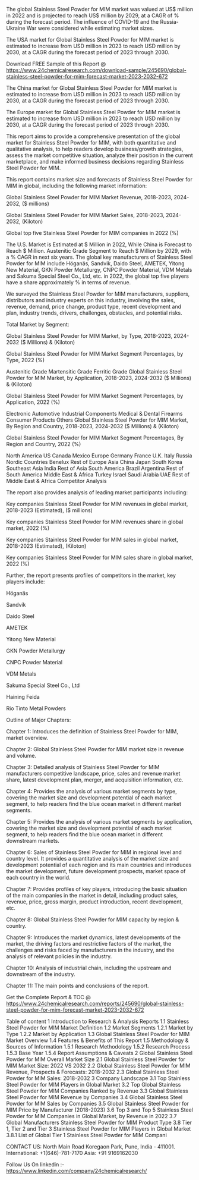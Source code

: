 The global Stainless Steel Powder for MIM market was valued at US$ million in 2022 and is projected to reach US$ million by 2029, at a CAGR of % during the forecast period. The influence of COVID-19 and the Russia-Ukraine War were considered while estimating market sizes.

The USA market for Global Stainless Steel Powder for MIM market is estimated to increase from USD million in 2023 to reach USD million by 2030, at a CAGR during the forecast period of 2023 through 2030.

Download FREE Sample of this Report @ https://www.24chemicalresearch.com/download-sample/245690/global-stainless-steel-powder-for-mim-forecast-market-2023-2032-672

The China market for Global Stainless Steel Powder for MIM market is estimated to increase from USD million in 2023 to reach USD million by 2030, at a CAGR during the forecast period of 2023 through 2030.

The Europe market for Global Stainless Steel Powder for MIM market is estimated to increase from USD million in 2023 to reach USD million by 2030, at a CAGR during the forecast period of 2023 through 2030.

This report aims to provide a comprehensive presentation of the global market for Stainless Steel Powder for MIM, with both quantitative and qualitative analysis, to help readers develop business/growth strategies, assess the market competitive situation, analyze their position in the current marketplace, and make informed business decisions regarding Stainless Steel Powder for MIM.

This report contains market size and forecasts of Stainless Steel Powder for MIM in global, including the following market information:

Global Stainless Steel Powder for MIM Market Revenue, 2018-2023, 2024-2032, ($ millions)

Global Stainless Steel Powder for MIM Market Sales, 2018-2023, 2024-2032, (Kiloton)

Global top five Stainless Steel Powder for MIM companies in 2022 (%)

The U.S. Market is Estimated at $ Million in 2022, While China is Forecast to Reach $ Million.
Austenitic Grade Segment to Reach $ Million by 2029, with a % CAGR in next six years.
The global key manufacturers of Stainless Steel Powder for MIM include Höganäs, Sandvik, Daido Steel, AMETEK, Yitong New Material, GKN Powder Metallurgy, CNPC Powder Material, VDM Metals and Sakuma Special Steel Co., Ltd, etc. in 2022, the global top five players have a share approximately % in terms of revenue.

We surveyed the Stainless Steel Powder for MIM manufacturers, suppliers, distributors and industry experts on this industry, involving the sales, revenue, demand, price change, product type, recent development and plan, industry trends, drivers, challenges, obstacles, and potential risks.

Total Market by Segment:

Global Stainless Steel Powder for MIM Market, by Type, 2018-2023, 2024-2032 ($ Millions) & (Kiloton)

Global Stainless Steel Powder for MIM Market Segment Percentages, by Type, 2022 (%)

Austenitic Grade
Martensitic Grade
Ferritic Grade
Global Stainless Steel Powder for MIM Market, by Application, 2018-2023, 2024-2032 ($ Millions) & (Kiloton)

Global Stainless Steel Powder for MIM Market Segment Percentages, by Application, 2022 (%)

Electronic
Automotive
Industrial Components
Medical & Dental
Firearms
Consumer Products
Others
Global Stainless Steel Powder for MIM Market, By Region and Country, 2018-2023, 2024-2032 ($ Millions) & (Kiloton)

Global Stainless Steel Powder for MIM Market Segment Percentages, By Region and Country, 2022 (%)

North America
US
Canada
Mexico
Europe
Germany
France
U.K.
Italy
Russia
Nordic Countries
Benelux
Rest of Europe
Asia
China
Japan
South Korea
Southeast Asia
India
Rest of Asia
South America
Brazil
Argentina
Rest of South America
Middle East & Africa
Turkey
Israel
Saudi Arabia
UAE
Rest of Middle East & Africa
Competitor Analysis

The report also provides analysis of leading market participants including:

Key companies Stainless Steel Powder for MIM revenues in global market, 2018-2023 (Estimated), ($ millions)

Key companies Stainless Steel Powder for MIM revenues share in global market, 2022 (%)

Key companies Stainless Steel Powder for MIM sales in global market, 2018-2023 (Estimated), (Kiloton)

Key companies Stainless Steel Powder for MIM sales share in global market, 2022 (%)

Further, the report presents profiles of competitors in the market, key players include:

Höganäs

Sandvik

Daido Steel

AMETEK

Yitong New Material

GKN Powder Metallurgy

CNPC Powder Material

VDM Metals

Sakuma Special Steel Co., Ltd

Haining Feida

Rio Tinto Metal Powders

Outline of Major Chapters:

Chapter 1: Introduces the definition of Stainless Steel Powder for MIM, market overview.

Chapter 2: Global Stainless Steel Powder for MIM market size in revenue and volume.

Chapter 3: Detailed analysis of Stainless Steel Powder for MIM manufacturers competitive landscape, price, sales and revenue market share, latest development plan, merger, and acquisition information, etc.

Chapter 4: Provides the analysis of various market segments by type, covering the market size and development potential of each market segment, to help readers find the blue ocean market in different market segments.

Chapter 5: Provides the analysis of various market segments by application, covering the market size and development potential of each market segment, to help readers find the blue ocean market in different downstream markets.

Chapter 6: Sales of Stainless Steel Powder for MIM in regional level and country level. It provides a quantitative analysis of the market size and development potential of each region and its main countries and introduces the market development, future development prospects, market space of each country in the world.

Chapter 7: Provides profiles of key players, introducing the basic situation of the main companies in the market in detail, including product sales, revenue, price, gross margin, product introduction, recent development, etc.

Chapter 8: Global Stainless Steel Powder for MIM capacity by region & country.

Chapter 9: Introduces the market dynamics, latest developments of the market, the driving factors and restrictive factors of the market, the challenges and risks faced by manufacturers in the industry, and the analysis of relevant policies in the industry.

Chapter 10: Analysis of industrial chain, including the upstream and downstream of the industry.

Chapter 11: The main points and conclusions of the report.

Get the Complete Report & TOC @ https://www.24chemicalresearch.com/reports/245690/global-stainless-steel-powder-for-mim-forecast-market-2023-2032-672

Table of content
1 Introduction to Research & Analysis Reports
1.1 Stainless Steel Powder for MIM Market Definition
1.2 Market Segments
1.2.1 Market by Type
1.2.2 Market by Application
1.3 Global Stainless Steel Powder for MIM Market Overview
1.4 Features & Benefits of This Report
1.5 Methodology & Sources of Information
1.5.1 Research Methodology
1.5.2 Research Process
1.5.3 Base Year
1.5.4 Report Assumptions & Caveats
2 Global Stainless Steel Powder for MIM Overall Market Size
2.1 Global Stainless Steel Powder for MIM Market Size: 2022 VS 2032
2.2 Global Stainless Steel Powder for MIM Revenue, Prospects & Forecasts: 2018-2032
2.3 Global Stainless Steel Powder for MIM Sales: 2018-2032
3 Company Landscape
3.1 Top Stainless Steel Powder for MIM Players in Global Market
3.2 Top Global Stainless Steel Powder for MIM Companies Ranked by Revenue
3.3 Global Stainless Steel Powder for MIM Revenue by Companies
3.4 Global Stainless Steel Powder for MIM Sales by Companies
3.5 Global Stainless Steel Powder for MIM Price by Manufacturer (2018-2023)
3.6 Top 3 and Top 5 Stainless Steel Powder for MIM Companies in Global Market, by Revenue in 2022
3.7 Global Manufacturers Stainless Steel Powder for MIM Product Type
3.8 Tier 1, Tier 2 and Tier 3 Stainless Steel Powder for MIM Players in Global Market
3.8.1 List of Global Tier 1 Stainless Steel Powder for MIM Compani

CONTACT US:
North Main Road Koregaon Park, Pune, India - 411001.
International: +1(646)-781-7170
Asia: +91 9169162030

Follow Us On linkedin :- https://www.linkedin.com/company/24chemicalresearch/
